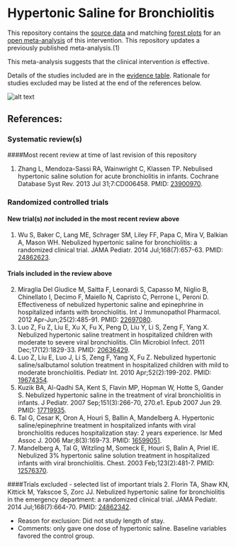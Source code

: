 Hypertonic Saline for Bronchiolitis
=================================

This repository contains the [source data](../../tree/master/data) and matching [forest plots](../../tree/master/forest%20plots) for an [open  meta-analysis](https://public.opencpu.org/ocpu/github/openMetaAnalysis/home/www/) of this intervention. This repository updates a previously published meta-analysis.(1)

This meta-analysis suggests that the clinical intervention *is* effective.

Details of the studies included are in the [evidence table](../../wiki/Evidence-Table). Rationale for studies excluded may be listed at the end of the references below.

![alt text](https://raw.githubusercontent.com/openMetaAnalysis/Hypertonic-Saline-for-Bronchiolitis/master/forest%20plots/all%20trials.png "Principle results")

References:
----------------------------------

### Systematic review(s)
####Most recent review at time of last revision of this repository
1. Zhang L, Mendoza-Sassi RA, Wainwright C, Klassen TP. Nebulised hypertonic saline solution for acute bronchiolitis in infants. Cochrane Database Syst Rev. 2013 Jul 31;7:CD006458. PMID: [23900970](http://pubmed.gov/23900970).

### Randomized controlled trials
#### New trial(s) *not* included in the most recent review above
1. Wu S, Baker C, Lang ME, Schrager SM, Liley FF, Papa C, Mira V, Balkian A, Mason WH. Nebulized hypertonic saline for bronchiolitis: a randomized clinical trial. JAMA Pediatr. 2014 Jul;168(7):657-63. PMID: [24862623](http://pubmed.gov/24862623).

#### Trials included in the review above
2. Miraglia Del Giudice M, Saitta F, Leonardi S, Capasso M, Niglio B, Chinellato I, Decimo F, Maiello N, Capristo C, Perrone L, Peroni D. Effectiveness of nebulized hypertonic saline and epinephrine in hospitalized infants with
bronchiolitis. Int J Immunopathol Pharmacol. 2012 Apr-Jun;25(2):485-91. PMID: [22697080](http://pubmed.gov/22697080).
3. Luo Z, Fu Z, Liu E, Xu X, Fu X, Peng D, Liu Y, Li S, Zeng F, Yang X. Nebulized hypertonic saline treatment in hospitalized children with moderate to severe viral bronchiolitis. Clin Microbiol Infect. 2011 Dec;17(12):1829-33. PMID: [20636429](http://pubmed.gov/20636429).
4. Luo Z, Liu E, Luo J, Li S, Zeng F, Yang X, Fu Z. Nebulized hypertonic saline/salbutamol solution treatment in hospitalized children with mild to moderate bronchiolitis. Pediatr Int. 2010 Apr;52(2):199-202. PMID: [19674354](http://pubmed.gov/19674354).
5. Kuzik BA, Al-Qadhi SA, Kent S, Flavin MP, Hopman W, Hotte S, Gander S. Nebulized hypertonic saline in the treatment of viral bronchiolitis in infants. J Pediatr. 2007 Sep;151(3):266-70, 270.e1. Epub 2007 Jun 29. PMID: [17719935](http://pubmed.gov/17719935).
6. Tal G, Cesar K, Oron A, Houri S, Ballin A, Mandelberg A. Hypertonic saline/epinephrine treatment in hospitalized infants with viral bronchiolitis reduces hospitalization stay: 2 years experience. Isr Med Assoc J. 2006
Mar;8(3):169-73. PMID: [16599051](http://pubmed.gov/16599051).
7. Mandelberg A, Tal G, Witzling M, Someck E, Houri S, Balin A, Priel IE. Nebulized 3% hypertonic saline solution treatment in hospitalized infants with viral bronchiolitis. Chest. 2003 Feb;123(2):481-7. PMID: [12576370](http://pubmed.gov/12576370).

####Trials excluded - selected list of important trials
2. Florin TA, Shaw KN, Kittick M, Yakscoe S, Zorc JJ. Nebulized hypertonic saline for bronchiolitis in the emergency department: a randomized clinical trial. JAMA Pediatr. 2014 Jul;168(7):664-70. PMID: [24862342](http://pubmed.gov/24862342).
  * Reason for exclusion: Did not study length of stay.
  * Comments: only gave one dose of hypertonic saline. Baseline variables favored the control group.

